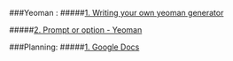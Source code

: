 ###Yeoman :
#####[1. Writing your own yeoman generator](https://yeoman.io/authoring/index.html)

#####[2. Prompt or option - Yeoman](https://www.npmjs.com/package/yeoman-option-or-prompt)

###Planning:
#####[1. Google Docs](https://docs.google.com/document/d/1La_gcwiABvEMcsxlWdNsrDBi4-AS5oEkatGTwdmxus4/edit?usp=sharing)
